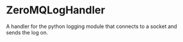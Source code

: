 ZeroMQLogHandler
================

A handler for the python logging module that connects to a socket and sends the log on.
